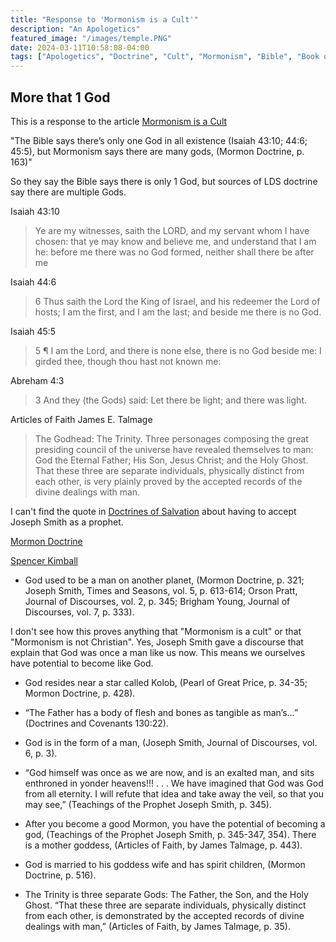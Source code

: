 ```yaml
---
title: "Response to 'Mormonism is a Cult'"
description: "An Apologetics"
featured_image: "/images/temple.PNG"
date: 2024-03-11T10:58:08-04:00
tags: ["Apologetics", "Doctrine", "Cult", "Mormonism", "Bible", "Book of Mormon"]
---
```


## More that 1 God
This is a response to the article [Mormonism is a Cult](https://carm.org/mormonism/is-mormonism-a-cult/)

"The Bible says there’s only one God in all existence (Isaiah 43:10; 44:6; 45:5), but Mormonism says there are many gods, (Mormon Doctrine, p. 163)"

So they say the Bible says there is only 1 God, but sources of LDS doctrine say there are multiple Gods. 

Isaiah 43:10

> Ye are my witnesses, saith the LORD, and my servant whom I have chosen: that ye may know and believe me, and understand that I am he: before me there was no God formed, neither shall there be after me

Isaiah 44:6

> 6 Thus saith the Lord the King of Israel, and his redeemer the Lord of hosts; I am the first, and I am the last; and beside me there is no God.

Isaiah 45:5

> 5 ¶ I am the Lord, and there is none else, there is no God beside me: I girded thee, though thou hast not known me:

Abreham 4:3

> 3 And they (the Gods) said: Let there be light; and there was light.

Articles of Faith James E. Talmage

> The Godhead: The Trinity. Three personages composing the great presiding council of
> the universe have revealed themselves to man: God the Eternal Father; His Son, Jesus
> Christ; and the Holy Ghost. That these three are separate individuals, physically
> distinct from each other, is very plainly proved by the accepted records of the divine
> dealings with man.

I can't find the quote in [Doctrines of Salvation](https://lionandlambapologetics.org/wp-content/uploads/2024/02/JFS-Doctrines-of-Salvation-Volume-1.pdf) about having to accept Joseph Smith as a prophet.

[Mormon Doctrine](https://ia800406.us.archive.org/12/items/MormonDoctrine1966/MormonDoctrine1966.pdf)

[Spencer Kimball](https://www.churchofjesuschrist.org/study/manual/teachings-spencer-w-kimball/chapter-19?lang=eng)

- God used to be a man on another planet, (Mormon Doctrine, p. 321; Joseph Smith, Times and Seasons, vol. 5, p. 613-614; Orson Pratt, Journal of Discourses, vol. 2, p. 345; Brigham Young, Journal of Discourses, vol. 7, p. 333).

I don't see how this proves anything that "Mormonism is a cult" or that "Mormonism is not Christian". Yes, Joseph Smith gave a discourse that explain that God was once a man like us now. This means we ourselves have potential to become like God. 

- God resides near a star called Kolob, (Pearl of Great Price, p. 34-35; Mormon Doctrine, p. 428).

- “The Father has a body of flesh and bones as tangible as man’s…” (Doctrines and Covenants 130:22).

- God is in the form of a man, (Joseph Smith, Journal of Discourses, vol. 6, p. 3).

- “God himself was once as we are now, and is an exalted man, and sits enthroned in yonder heavens!!! . . . We have imagined that God was God from all eternity. I will refute that idea and take away the veil, so that you may see,” (Teachings of the Prophet Joseph Smith, p. 345).

- After you become a good Mormon, you have the potential of becoming a god, (Teachings of the Prophet Joseph Smith, p. 345-347, 354).
There is a mother goddess, (Articles of Faith, by James Talmage, p. 443).
- God is married to his goddess wife and has spirit children, (Mormon Doctrine, p. 516).
- The Trinity is three separate Gods: The Father, the Son, and the Holy Ghost. “That these three are separate individuals, physically distinct from each other, is demonstrated by the accepted records of divine dealings with man,” (Articles of Faith, by James Talmage, p. 35).

<!-- git add .
git commit -m ok
git push -->
